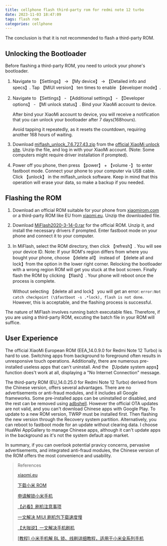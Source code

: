 ```yaml
---
title: cellphone flash third-party rom for redmi note 12 turbo
date: 2023-11-03 18:47:09
tags: flash rom
categories: cellphone
---
```


The conclusion is that it is not recommended to flash a third-party ROM.

## Unlocking the Bootloader

Before flashing a third-party ROM, you need to unlock your phone's bootloader.

1. Navigate to 【Settings】 -> 【My device】 -> 【Detailed info and specs】. Tap 【MIUI version】 ten times to enable 【developer mode】.

2. Navigate to 【Settings】 - 【Additional settings】 - 【Developer options】 - 【MI unlock status】. Bind your XiaoMi account to device.

   After bind your XiaoMi account to device, you will receive a notification that you can unlock your bootloader after 7 days(168hours).

   Avoid tapping it repeatedly, as it resets the countdown, requiring another 168 hours of waiting.

3. Download [miflash_unlock_7.6.727.43.zip](https://cdn.cnbj1.fds.api.mi-img.com/flash-tool/miflash_unlock_7.6.727.43.zip) from the [official XiaoMi unlock site](https://www.miui.com/unlock/index.html). Unzip the file, and log in with your XiaoMi account. (Note: Some computers might require driver installation if prompted).

4. Power off you phone, then press 【power】 + 【volume -】 to enter fastboot mode. Connect your phone to your computer via USB cable. Click 【unlock】 in the miflash_unlock software. Keep in mind that this operation will erase your data, so make a backup if you needed.

## Flashing the ROM

1. Download an official ROM suitable for your phone from [xiaomirom.com](https://xiaomirom.com/) or a third-party ROM like EU from [xiaomi.eu](https://xiaomi.eu/community/). Unzip the downloaded file.

2. Download [MiFlash2020-3-14-0.rar](https://cdn.alsgp0.fds.api.mi-img.com/micomm/MiFlash2020-3-14-0.rar) for the official ROM. Unzip it, and install the necessary drivers if prompted. Enter fastboot mode on your phone and connect it to your computer.

3. In MiFlash, select the ROM directory, then click 【refresh】. You will see your device ID. Note: If your ROM's region differs from where you bought your phone, choose 【delete all】 instead of 【delete all and lock】from the option in the lower right corner. Relocking the bootloader with a wrong region ROM will get you stuck at the boot screen. Finally flash the ROM by clicking 【flash】. Your phone will reboot once the process is complete.

   Without selecting 【delete all and lock】 you will get an error: `error:Not catch checkpoint (\$fastboot -s .*lock), flash is not done`. However, this is acceptable, and the flashing process is successful.

The nature of MiFlash involves running batch executable files. Therefore, if you are using a third-party ROM, excuting the batch file in your ROM will suffice.

## User Experience

The official XiaoMi European ROM (EEA_14.0.9.0 for Redmi Note 12 Turbo) is hard to use. Switching apps from background to foreground often results in unresponsive touch operations. Additionally, there are numerous pre-installed useless apps that can't uninstall. And the 【Update system apps】 function does't work at all, displaying a "No Internet Connection" message.

The third-party ROM (EU_14.0.25.0 for Redmi Note 12 Turbo) derived from the Chinese version, offers several advantages. There are no advertisements or anti-fraud modules, and it includes all Google frameworks. Some pre-installed apps can be uninstalled or disabled, and the rest can be removed using [adbshell](https://adbshell.com/). However the official OTA updates are not valid, and you can't download Chinese apps with Google Play. To update to a new ROM version, TWRP must be installed first. Then flashing the new version through the Recovery system partition. Alternatively, you can reboot to fastboot mode for an update without clearing data. I choose HuaWei AppGallery to manage Chinese apps, although it can't update apps in the background as it's not the system default app market.

In summary, if you can overlook potential pravicy concerns, pervasive advertisements, and integrated anti-fraud modules, the Chinese version of the ROM offers the most convenience and usability.

> References
>
> [xiaomi.eu](https://xiaomi.eu/community/)
>
> [下载小米 ROM](https://xiaomirom.com/)
>
> [申请解锁小米手机](https://www.miui.com/unlock/index.html)
>
> [【必看】刷机注意事项](https://web.vip.miui.com/page/info/mio/mio/detail?postId=32681233&app_version=dev.20051)
>
> [一文解决 MIUI 刷机包下载速度慢](https://web.vip.miui.com/page/info/mio/mio/detail?postId=42427094&fromPathname=mioHomePage&app_version=dev.20230901&ref=share)
>
> [【大咖说】一文解决手机刷机](https://web.vip.miui.com/page/info/mio/mio/detail?postId=35066013&app_version=dev.20051)
>
> [[教程] 小米手机解 BL 锁、线刷详细教程，适用于小米全系列手机](https://web.vip.miui.com/page/info/mio/mio/detail?postId=17936575&app_version=dev.20051)
